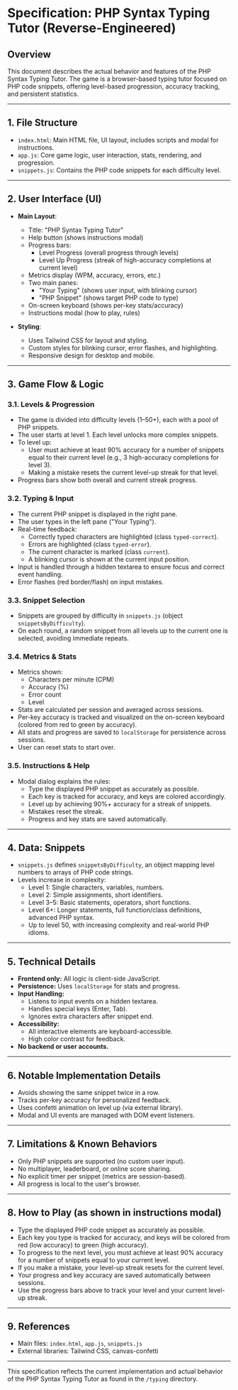 # Specification: PHP Syntax Typing Tutor (Reverse-Engineered)

## Overview
This document describes the actual behavior and features of the PHP Syntax Typing Tutor. The game is a browser-based typing tutor focused on PHP code snippets, offering level-based progression, accuracy tracking, and persistent statistics.

---

## 1. File Structure
- `index.html`: Main HTML file, UI layout, includes scripts and modal for instructions.
- `app.js`: Core game logic, user interaction, stats, rendering, and progression.
- `snippets.js`: Contains the PHP code snippets for each difficulty level.

---

## 2. User Interface (UI)
- **Main Layout**: 
  - Title: "PHP Syntax Typing Tutor"
  - Help button (shows instructions modal)
  - Progress bars:
    - Level Progress (overall progress through levels)
    - Level Up Progress (streak of high-accuracy completions at current level)
  - Metrics display (WPM, accuracy, errors, etc.)
  - Two main panes:
    - "Your Typing" (shows user input, with blinking cursor)
    - "PHP Snippet" (shows target PHP code to type)
  - On-screen keyboard (shows per-key stats/accuracy)
  - Instructions modal (how to play, rules)

- **Styling**:
  - Uses Tailwind CSS for layout and styling.
  - Custom styles for blinking cursor, error flashes, and highlighting.
  - Responsive design for desktop and mobile.

---

## 3. Game Flow & Logic

### 3.1. Levels & Progression
- The game is divided into difficulty levels (1–50+), each with a pool of PHP snippets.
- The user starts at level 1. Each level unlocks more complex snippets.
- To level up:
  - User must achieve at least 90% accuracy for a number of snippets equal to their current level (e.g., 3 high-accuracy completions for level 3).
  - Making a mistake resets the current level-up streak for that level.
- Progress bars show both overall and current streak progress.

### 3.2. Typing & Input
- The current PHP snippet is displayed in the right pane.
- The user types in the left pane ("Your Typing").
- Real-time feedback:
  - Correctly typed characters are highlighted (class `typed-correct`).
  - Errors are highlighted (class `typed-error`).
  - The current character is marked (class `current`).
  - A blinking cursor is shown at the current input position.
- Input is handled through a hidden textarea to ensure focus and correct event handling.
- Error flashes (red border/flash) on input mistakes.

### 3.3. Snippet Selection
- Snippets are grouped by difficulty in `snippets.js` (object `snippetsByDifficulty`).
- On each round, a random snippet from all levels up to the current one is selected, avoiding immediate repeats.

### 3.4. Metrics & Stats
- Metrics shown:
  - Characters per minute (CPM)
  - Accuracy (%)
  - Error count
  - Level
- Stats are calculated per session and averaged across sessions.
- Per-key accuracy is tracked and visualized on the on-screen keyboard (colored from red to green by accuracy).
- All stats and progress are saved to `localStorage` for persistence across sessions.
- User can reset stats to start over.

### 3.5. Instructions & Help
- Modal dialog explains the rules:
  - Type the displayed PHP snippet as accurately as possible.
  - Each key is tracked for accuracy, and keys are colored accordingly.
  - Level up by achieving 90%+ accuracy for a streak of snippets.
  - Mistakes reset the streak.
  - Progress and key stats are saved automatically.

---

## 4. Data: Snippets
- `snippets.js` defines `snippetsByDifficulty`, an object mapping level numbers to arrays of PHP code strings.
- Levels increase in complexity:
  - Level 1: Single characters, variables, numbers.
  - Level 2: Simple assignments, short identifiers.
  - Level 3–5: Basic statements, operators, short functions.
  - Level 6+: Longer statements, full function/class definitions, advanced PHP syntax.
  - Up to level 50, with increasing complexity and real-world PHP idioms.

---

## 5. Technical Details
- **Frontend only:** All logic is client-side JavaScript.
- **Persistence:** Uses `localStorage` for stats and progress.
- **Input Handling:**
  - Listens to input events on a hidden textarea.
  - Handles special keys (Enter, Tab).
  - Ignores extra characters after snippet end.
- **Accessibility:**
  - All interactive elements are keyboard-accessible.
  - High color contrast for feedback.
- **No backend or user accounts.**

---

## 6. Notable Implementation Details
- Avoids showing the same snippet twice in a row.
- Tracks per-key accuracy for personalized feedback.
- Uses confetti animation on level up (via external library).
- Modal and UI events are managed with DOM event listeners.

---

## 7. Limitations & Known Behaviors
- Only PHP snippets are supported (no custom user input).
- No multiplayer, leaderboard, or online score sharing.
- No explicit timer per snippet (metrics are session-based).
- All progress is local to the user's browser.

---

## 8. How to Play (as shown in instructions modal)
- Type the displayed PHP code snippet as accurately as possible.
- Each key you type is tracked for accuracy, and keys will be colored from red (low accuracy) to green (high accuracy).
- To progress to the next level, you must achieve at least 90% accuracy for a number of snippets equal to your current level.
- If you make a mistake, your level-up streak resets for the current level.
- Your progress and key accuracy are saved automatically between sessions.
- Use the progress bars above to track your level and your current level-up streak.

---

## 9. References
- Main files: `index.html`, `app.js`, `snippets.js`
- External libraries: Tailwind CSS, canvas-confetti

---

This specification reflects the current implementation and actual behavior of the PHP Syntax Typing Tutor as found in the `/typing` directory.
